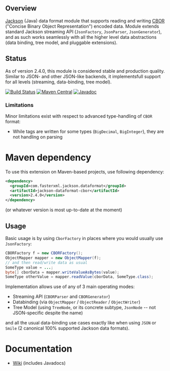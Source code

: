 ## Overview

[Jackson](/FasterXML/jackson) (Java) data format module that supports reading and writing 
[CBOR](https://www.rfc-editor.org/info/rfc7049)
("Concise Binary Object Representation") encoded data.
Module extends standard Jackson streaming API (`JsonFactory`, `JsonParser`, `JsonGenerator`), and as such works seamlessly with all the higher level data abstractions (data binding, tree model, and pluggable extensions).

## Status

As of version 2.4.0, this module is considered stable and production quality. Similar to JSON- and other JSON-like
backends, it implementsfull support for all levels (streaming, data-binding, tree model).

[![Build Status](https://travis-ci.org/FasterXML/jackson-dataformat-cbor.svg?branch=master)](https://travis-ci.org/FasterXML/jackson-dataformat-cbor)
[![Maven Central](https://maven-badges.herokuapp.com/maven-central/com.fasterxml.jackson.dataformat/jackson-dataformat-cbor/badge.svg)](https://maven-badges.herokuapp.com/maven-central/com.fasterxml.jackson.dataformat/jackson-dataformat-cbor/)
[![Javadoc](https://javadoc-emblem.rhcloud.com/doc/com.fasterxml.jackson.dataformat/jackson-dataformat-cbor/badge.svg)](http://www.javadoc.io/doc/com.fasterxml.jackson.dataformat/jackson-dataformat-cbor)

### Limitations

Minor limitations exist with respect to advanced type-handling of `CBOR` format:

* While tags are written for some types (`BigDecimal`, `BigInteger`), they are not handling on parsing

# Maven dependency

To use this extension on Maven-based projects, use following dependency:

```xml
<dependency>
  <groupId>com.fasterxml.jackson.dataformat</groupId>
  <artifactId>jackson-dataformat-cbor</artifactId>
  <version>2.4.0</version>
</dependency>
```

(or whatever version is most up-to-date at the moment)

## Usage

Basic usage is by using `CborFactory` in places where you would usually use `JsonFactory`:

```java
CBORFactory f = new CBORFactory();
ObjectMapper mapper = new ObjectMapper(f);
// and then read/write data as usual
SomeType value = ...;
byte[] cborData = mapper.writeValueAsBytes(value);
SomeType otherValue = mapper.readValue(cborData, SomeType.class);
```

Implementation allows use of any of 3 main operating modes:

* Streaming API (`CBORParser` and `CBORGenerator`)
* Databinding (via `ObjectMapper` / `ObjectReader` / `ObjectWriter`)
* Tree Model (using `TreeNode`, or its concrete subtype, `JsonNode` -- not JSON-specific despite the name)

and all the usual data-binding use cases exactly like when using `JSON` or `Smile` (2 canonical 100% supported Jackson data formats).

# Documentation

* [Wiki](../../wiki) (includes Javadocs)
